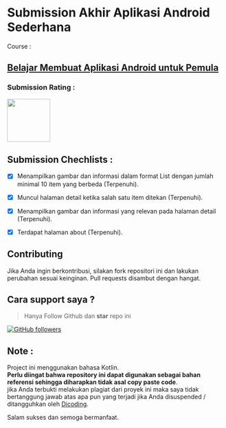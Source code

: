 # Submission Akhir Aplikasi Android Sederhana

Course : 
## [Belajar Membuat Aplikasi Android untuk Pemula](https://www.dicoding.com/academies/51)

### Submission Rating : 
<img width="100" src="https://dicoding-web-img.sgp1.cdn.digitaloceanspaces.com/original/submission-rating-badge/rating-default-4.png">

## Submission Chechlists : 

  - [x]  Menampilkan gambar dan informasi dalam format List dengan jumlah minimal 10 item yang berbeda (Terpenuhi).
  
  - [x]  Muncul halaman detail ketika salah satu item ditekan (Terpenuhi).
  
  - [x]  Menampilkan gambar dan informasi yang relevan pada halaman detail (Terpenuhi).
  
  - [x]  Terdapat halaman about (Terpenuhi).

## Contributing

Jika Anda ingin berkontribusi, silakan fork repositori ini dan lakukan perubahan sesuai keinginan. 
Pull requests disambut dengan hangat.

## Cara support saya ?
> Hanya Follow Github dan **star** repo ini

<a href="https://github.com/markotok99" target="blank">![GitHub followers](https://img.shields.io/github/followers/markotok99?style=social)</a>

## Note :

Project ini menggunakan bahasa Kotlin. 
<br>
**Perlu diingat bahwa repository ini dapat digunakan sebagai bahan referensi sehingga diharapkan tidak asal copy paste code**.
<br>
jika Anda terbukti melakukan plagiat dari proyek ini maka saya tidak bertanggung jawab atas apa pun yang terjadi jika Anda disuspended / ditangguhkan oleh <a href="https://www.dicoding.com">Dicoding</a>.

Salam sukses dan semoga bermanfaat.

